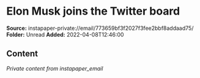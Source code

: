 # Elon Musk joins the Twitter board

**Source:** instapaper-private://email/773659bf3f2027f3fee2bbf8addaad75/
**Folder:** Unread
**Added:** 2022-04-08T12:46:00




## Content
*Private content from instapaper_email*

